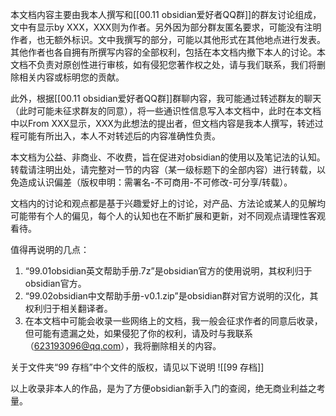 本文档内容主要由我本人撰写和[[00.11 obsidian爱好者QQ群]]的群友讨论组成，文中有显示by XXX，XXX则为作者。另外因为部分群友匿名要求，可能没有注明作者，也无额外标识。文中我撰写的部分，可能以其他形式在其他地点进行发表。 其他作者也各自拥有所撰写内容的全部权利，包括在本文档内撤下本人的讨论。本文档不负责对原创性进行审核，如有侵犯您著作权之处，请与我们联系，我们将删除相关内容或标明您的贡献。

此外，根据[[00.11 obsidian爱好者QQ群]]群聊内容，我可能通过转述群友的聊天（此时可能未征求群友的同意），将一些通识性信息写入本文档中，此时在本文档中以From XXX显示，XXX为此想法的提出者，但文档内容是我本人撰写，转述过程可能有所出入，本人不对转述后的内容准确性负责。

本文档为公益、非商业、不收费，旨在促进对obsidian的使用以及笔记法的认知。转载请注明出处，请完整对一节的内容（某一级标题下的全部内容）进行转载，以免造成认识偏差（版权申明：需署名-不可商用-不可修改-可分享/转载）。

文档内的讨论和观点都是基于兴趣爱好上的讨论，对产品、方法论或某人的见解均可能带有个人的偏见，每个人的认知也在不断扩展和更新，对不同观点请理性客观看待。

值得再说明的几点：
1. “99.01obsidian英文帮助手册.7z”是obsidian官方的使用说明，其权利归于obsidian官方。
2. “99.02obsidian中文帮助手册-v0.1.zip”是obsidian群对官方说明的汉化，其权利归于相关翻译者。
3. 在本文档中可能会收录一些网络上的文档，我一般会征求作者的同意后收录，但可能有遗漏之处，如果侵犯了你的权利，请及时与我联系（623193096@qq.com），我将删除相关的内容。

关于文件夹“99 存档”中个文件的版权，请见以下说明
![[99 存档]]

以上收录非本人的作品，是为了方便obsidian新手入门的查阅，绝无商业利益之考量。